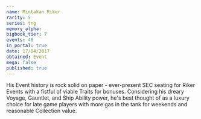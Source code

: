 ```yaml
---
name: Mintakan Riker
rarity: 5
series: tng
memory_alpha:
bigbook_tier: 7
events: 48
in_portal: true
date: 17/04/2017
obtained: Event
mega: false
published: true
---
```


His Event history is rock solid on paper - ever-present SEC seating for Riker Events with a fistful of viable Traits for bonuses. Considering his dreary Voyage, Gauntlet, and Ship Ability power, he's best thought of as a luxury choice for late game players with more gas in the tank for weekends and reasonable Collection value.
